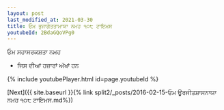 ```yaml
---
layout: post
last_modified_at: 2021-03-30
title: ਓਮ ਭੁਜਾਗੋਤਤਾਮਾਯਾ ਨਮਹ ੧੦੮ ਟਾਇਮਸ
youtubeId: 2BdaGQoVPg0
---
```

 
 
 ਓਮ ਸਹਾਸਰਕਸ਼ਤਾ ਨਮਹ  
 
 -  ਜਿਸ ਦੀਆਂ ਹਜ਼ਾਰਾਂ ਅੱਖਾਂ ਹਨ 
 
  
 
  
 
 
 
 
 
 


{% include youtubePlayer.html id=page.youtubeId %}
 
[Next]({{ site.baseurl }}{% link  split2/_posts/2016-02-15-ਓਮ ਊਰਜੀਤਸ਼ਾਸਨਾਯਾ ਨਮਹ ੧੦੮ ਟਾਇਮਸ.md%})
 
